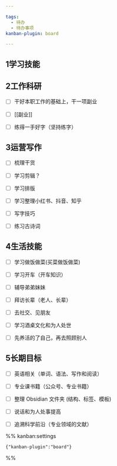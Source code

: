 ```yaml
---

tags:
  - 待办
  - 待办事项
kanban-plugin: board

---
```


## 1学习技能



## 2工作科研

- [ ] 干好本职工作的基础上，干一项副业
- [ ] [[副业]]
- [ ] 练得一手好字（坚持练字）


## 3运营写作

- [ ] 梳理干货
- [ ] 学习剪辑？
- [ ] 学习排版
- [ ] 学习整理小红书、抖音、知乎
- [ ] 写字技巧
- [ ] 练习古诗词


## 4生活技能

- [ ] 学习做饭做菜(买菜做饭做菜)
- [ ] 学习开车（开车知识）
- [ ] 辅导弟弟妹妹
- [ ] 拜访长辈（老人、长辈）
- [ ] 去社交、见朋友
- [ ] 学习酒桌文化和为人处世
- [ ] 先养活的了自己，再去照顾别人


## 5长期目标

- [ ] 英语相关（单词、语法、写作和阅读）
- [ ] 专业课书籍（公众号、专业书籍）
- [ ] 整理 Obsidian  文件夹 (结构、标签、模板)
- [ ] 说话和为人处事提高
- [ ] 追溯科学前沿（专业领域的文献）




%% kanban:settings
```
{"kanban-plugin":"board"}
```
%%